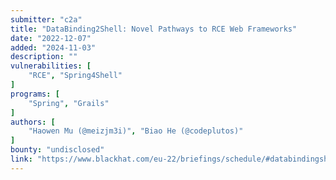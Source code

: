 ```yaml
---
submitter: "c2a"
title: "DataBinding2Shell: Novel Pathways to RCE Web Frameworks"
date: "2022-12-07"
added: "2024-11-03"
description: ""
vulnerabilities: [
    "RCE", "Spring4Shell"
]
programs: [
    "Spring", "Grails"
]
authors: [
    "Haowen Mu (@meizjm3i)", "Biao He (@codeplutos)"
]
bounty: "undisclosed"
link: "https://www.blackhat.com/eu-22/briefings/schedule/#databindingshell-novel-pathways-to-rce-web-frameworks-28583"
---
```




